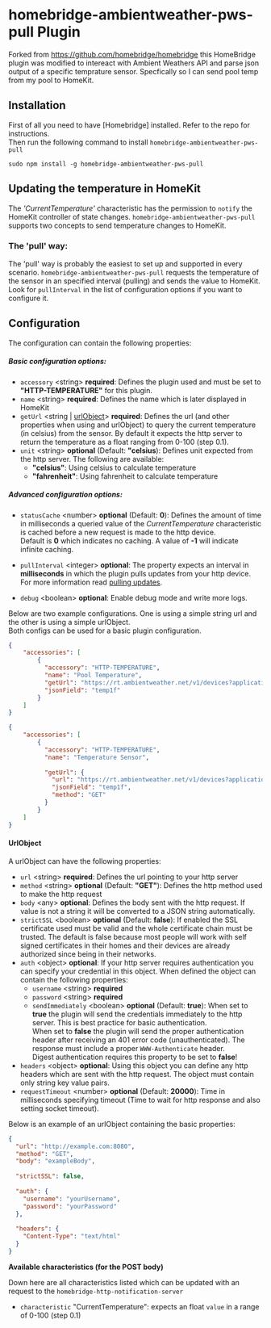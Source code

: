 # homebridge-ambientweather-pws-pull Plugin
Forked from https://github.com/homebridge/homebridge this HomeBridge plugin was modified to intereact with Ambient Weathers API and 
parse json output of a specific temprature sensor. Specfically so I can send pool temp from my pool to HomeKit.


## Installation

First of all you need to have [Homebridge] installed. Refer to the repo for 
instructions.  
Then run the following command to install `homebridge-ambientweather-pws-pull`

```
sudo npm install -g homebridge-ambientweather-pws-pull
```

## Updating the temperature in HomeKit

The _'CurrentTemperature'_ characteristic has the permission to `notify` the HomeKit controller of state 
changes. `homebridge-ambientweather-pws-pull` supports two concepts to send temperature changes to HomeKit.

### The 'pull' way:

The 'pull' way is probably the easiest to set up and supported in every scenario. `homebridge-ambientweather-pws-pull` 
requests the temperature of the sensor in an specified interval (pulling) and sends the value to HomeKit.  
Look for `pullInterval` in the list of configuration options if you want to configure it.


## Configuration

The configuration can contain the following properties:

##### Basic configuration options:

* `accessory` \<string\> **required**: Defines the plugin used and must be set to **"HTTP-TEMPERATURE"** for this plugin.
* `name` \<string\> **required**: Defines the name which is later displayed in HomeKit
* `getUrl` \<string |  [urlObject](#urlobject)\> **required**: Defines the url (and other properties when using 
    and urlObject) to query the current temperature (in celsius) from the sensor. By default it expects the http server 
    to return the temperature as a float ranging from 0-100 (step 0.1).
* `unit` \<string\> **optional** \(Default: **"celsius**\): Defines unit expected from the http server. The following 
    are available:
    * **"celsius"**: Using celsius to calculate temperature
    * **"fahrenheit"**: Using fahrenheit to calculate temperature

##### Advanced configuration options:

* `statusCache` \<number\> **optional** \(Default: **0**\): Defines the amount of time in milliseconds a queried value 
   of the _CurrentTemperature_ characteristic is cached before a new request is made to the http device.  
   Default is **0** which indicates no caching. A value of **-1** will indicate infinite caching.

- `pullInterval` \<integer\> **optional**: The property expects an interval in **milliseconds** in which the plugin 
    pulls updates from your http device. For more information read [pulling updates](#the-pull-way).

- `debug` \<boolean\> **optional**: Enable debug mode and write more logs.

Below are two example configurations. One is using a simple string url and the other is using a simple urlObject.  
Both configs can be used for a basic plugin configuration.
```json
{
    "accessories": [
        {
          "accessory": "HTTP-TEMPERATURE",
          "name": "Pool Temperature",
          "getUrl": "https://rt.ambientweather.net/v1/devices?applicationKey=XXXXXX&apiKey=XXXXXX",
          "jsonField": "temp1f"
        }   
    ]
}
```
```json
{
    "accessories": [
        {
          "accessory": "HTTP-TEMPERATURE",
          "name": "Temperature Sensor",
          
          "getUrl": {
            "url": "https://rt.ambientweather.net/v1/devices?applicationKey=XXXXXX&apiKey=XXXXXX",
            "jsonField": "temp1f",
            "method": "GET"
          }
        }   
    ]
}
```

#### UrlObject

A urlObject can have the following properties:
* `url` \<string\> **required**: Defines the url pointing to your http server
* `method` \<string\> **optional** \(Default: **"GET"**\): Defines the http method used to make the http request
* `body` \<any\> **optional**: Defines the body sent with the http request. If value is not a string it will be
converted to a JSON string automatically.
* `strictSSL` \<boolean\> **optional** \(Default: **false**\): If enabled the SSL certificate used must be valid and 
the whole certificate chain must be trusted. The default is false because most people will work with self signed 
certificates in their homes and their devices are already authorized since being in their networks.
* `auth` \<object\> **optional**: If your http server requires authentication you can specify your credential in this 
object. When defined the object can contain the following properties:
    * `username` \<string\> **required**
    * `password` \<string\> **required**
    * `sendImmediately` \<boolean\> **optional** \(Default: **true**\): When set to **true** the plugin will send the 
            credentials immediately to the http server. This is best practice for basic authentication.  
            When set to **false** the plugin will send the proper authentication header after receiving an 401 error code 
            (unauthenticated). The response must include a proper `WWW-Authenticate` header.  
            Digest authentication requires this property to be set to **false**!
* `headers` \<object\> **optional**: Using this object you can define any http headers which are sent with the http 
request. The object must contain only string key value pairs.  
* `requestTimeout` \<number\> **optional** \(Default: **20000**\): Time in milliseconds specifying timeout (Time to wait
    for http response and also setting socket timeout).
  
Below is an example of an urlObject containing the basic properties:
```json
{
  "url": "http://example.com:8080",
  "method": "GET",
  "body": "exampleBody",
  
  "strictSSL": false,
  
  "auth": {
    "username": "yourUsername",
    "password": "yourPassword"
  },
  
  "headers": {
    "Content-Type": "text/html"
  }
}
```

**Available characteristics (for the POST body)**

Down here are all characteristics listed which can be updated with an request to the `homebridge-http-notification-server`

* `characteristic` "CurrentTemperature": expects an float `value` in a range of 0-100 (step 0.1)
